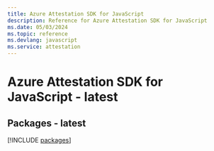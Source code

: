 ```yaml
---
title: Azure Attestation SDK for JavaScript
description: Reference for Azure Attestation SDK for JavaScript
ms.date: 05/03/2024
ms.topic: reference
ms.devlang: javascript
ms.service: attestation
---
```

# Azure Attestation SDK for JavaScript - latest
## Packages - latest
[!INCLUDE [packages](attestation-index.md)]